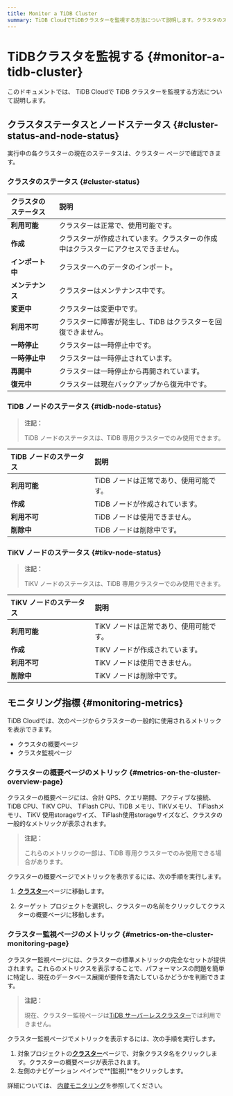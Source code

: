 ```yaml
---
title: Monitor a TiDB Cluster
summary: TiDB CloudでTiDBクラスターを監視する方法について説明します。クラスタのステータスやノードのステータスはクラスターページで確認できます。また、クラスターの概要ページや監視ページからメトリックを表示することができます。これにより、クラスターのパフォーマンスの問題を特定し、要件を満たしているかどうかを判断できます。
---
```


# TiDBクラスタを監視する {#monitor-a-tidb-cluster}

このドキュメントでは、 TiDB Cloudで TiDB クラスターを監視する方法について説明します。

## クラスタステータスとノードステータス {#cluster-status-and-node-status}

実行中の各クラスターの現在のステータスは、クラスター ページで確認できます。

### クラスタのステータス {#cluster-status}

| クラスタのステータス | 説明                                        |
| :--------- | :---------------------------------------- |
| **利用可能**   | クラスターは正常で、使用可能です。                         |
| **作成**     | クラスターが作成されています。クラスターの作成中はクラスターにアクセスできません。 |
| **インポート中** | クラスターへのデータのインポート。                         |
| **メンテナンス** | クラスターはメンテナンス中です。                          |
| **変更中**    | クラスターは変更中です。                              |
| **利用不可**   | クラスターに障害が発生し、TiDB はクラスターを回復できません。         |
| **一時停止**   | クラスターは一時停止中です。                            |
| **一時停止中**  | クラスターは一時停止されています。                         |
| **再開中**    | クラスターは一時停止から再開されています。                     |
| **復元中**    | クラスターは現在バックアップから復元中です。                    |

### TiDB ノードのステータス {#tidb-node-status}

> **注記：**
>
> TiDB ノードのステータスは、TiDB 専用クラスターでのみ使用できます。

| TiDB ノードのステータス | 説明                     |
| :------------- | :--------------------- |
| **利用可能**       | TiDB ノードは正常であり、使用可能です。 |
| **作成**         | TiDB ノードが作成されています。     |
| **利用不可**       | TiDB ノードは使用できません。      |
| **削除中**        | TiDB ノードは削除中です。        |

### TiKV ノードのステータス {#tikv-node-status}

> **注記：**
>
> TiKV ノードのステータスは、TiDB 専用クラスターでのみ使用できます。

| TiKV ノードのステータス | 説明                     |
| :------------- | :--------------------- |
| **利用可能**       | TiKV ノードは正常であり、使用可能です。 |
| **作成**         | TiKV ノードが作成されています。     |
| **利用不可**       | TiKV ノードは使用できません。      |
| **削除中**        | TiKV ノードは削除中です。        |

## モニタリング指標 {#monitoring-metrics}

TiDB Cloudでは、次のページからクラスターの一般的に使用されるメトリックを表示できます。

-   クラスタの概要ページ
-   クラスタ監視ページ

### クラスターの概要ページのメトリック {#metrics-on-the-cluster-overview-page}

クラスターの概要ページには、合計 QPS、クエリ期間、アクティブな接続、TiDB CPU、TiKV CPU、 TiFlash CPU、TiDB メモリ、TiKVメモリ、 TiFlashメモリ、 TiKV 使用storageサイズ、 TiFlash使用storageサイズなど、クラスタの一般的なメトリックが表示されます。

> **注記：**
>
> これらのメトリックの一部は、TiDB 専用クラスターでのみ使用できる場合があります。

クラスターの概要ページでメトリックを表示するには、次の手順を実行します。

1.  [**クラスター**](https://tidbcloud.com/console/clusters)ページに移動します。

2.  ターゲット プロジェクトを選択し、クラスターの名前をクリックしてクラスターの概要ページに移動します。

### クラスター監視ページのメトリック {#metrics-on-the-cluster-monitoring-page}

クラスター監視ページには、クラスターの標準メトリックの完全なセットが提供されます。これらのメトリクスを表示することで、パフォーマンスの問題を簡単に特定し、現在のデータベース展開が要件を満たしているかどうかを判断できます。

> **注記：**
>
> 現在、クラスター監視ページは[TiDB サーバーレスクラスター](/tidb-cloud/select-cluster-tier.md#tidb-serverless)では利用できません。

クラスター監視ページでメトリックを表示するには、次の手順を実行します。

1.  対象プロジェクトの[**クラスター**](https://tidbcloud.com/console/clusters)ページで、対象クラスタ名をクリックします。クラスターの概要ページが表示されます。
2.  左側のナビゲーション ペインで**[監視]**をクリックします。

詳細については、 [内蔵モニタリング](/tidb-cloud/built-in-monitoring.md)を参照してください。
